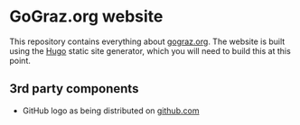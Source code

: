 # GoGraz.org website

This repository contains everything about [gograz.org][gg]. The website is built
using the [Hugo][] static site generator, which you will need to build this at
this point.


## 3rd party components

* GitHub logo as being distributed on [github.com](https://github.com/logos)


[gg]: http://gograz.org
[hugo]: http://gohugo.io/
